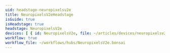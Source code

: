 ```yaml
---
uid: headstage-neuropixelsv2e
title: NeuropixelsV2eHeadstage
isGuide: true
isHeadstage: true
headstage: NeuropixelsV2e
devices: [ { id: NeuropixelsV2e, file: ~/articles/devices/neuropixelsv2e }, { id: BNO055, file: ~/articles/devices/bno055-neuropixelsv2e } ]
workflow: true
workflow_file: ~/workflows/hubs/NeuropixelsV2e.bonsai
---
```

